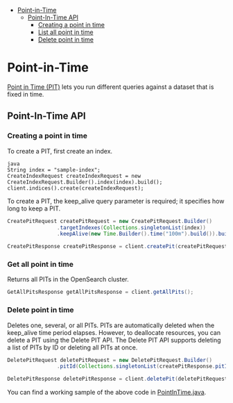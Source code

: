- [Point-in-Time](#point-in-time)
  - [Point-In-Time API](#point-in-time-api)
    - [Creating a point in time](#creating-a-point-in-time)
    - [List all point in time](#list-all-point-in-time)
    - [Delete point in time](#delete-point-in-time)

# Point-in-Time

[Point in Time (PIT)](https://opensearch.org/docs/latest/search-plugins/point-in-time/) lets you run different queries against a dataset that is fixed in time.

## Point-In-Time API

### Creating a point in time

To create a PIT, first create an index.

```
java
String index = "sample-index";
CreateIndexRequest createIndexRequest = new CreateIndexRequest.Builder().index(index).build();
client.indices().create(createIndexRequest);
```

To create a PIT, the keep_alive query parameter is required; it specifies how long to keep a PIT.

```java
CreatePitRequest createPitRequest = new CreatePitRequest.Builder()
                .targetIndexes(Collections.singletonList(index))
                .keepAlive(new Time.Builder().time("100m").build()).build();

CreatePitResponse createPitResponse = client.createPit(createPitRequest);                
```

### Get all point in time

Returns all PITs in the OpenSearch cluster.

```java
GetAllPitsResponse getAllPitsResponse = client.getAllPits();
```

### Delete point in time

Deletes one, several, or all PITs. PITs are automatically deleted when the keep_alive time period elapses. However, to deallocate resources, you can delete a PIT using the Delete PIT API. The Delete PIT API supports deleting a list of PITs by ID or deleting all PITs at once.

```java
DeletePitRequest deletePitRequest = new DeletePitRequest.Builder()
                .pitId(Collections.singletonList(createPitResponse.pitId())).build();

DeletePitResponse deletePitResponse = client.deletePit(deletePitRequest);
```

You can find a working sample of the above code in [PointInTime.java](../samples/src/main/java/org/opensearch/client/samples/PointInTime.java).